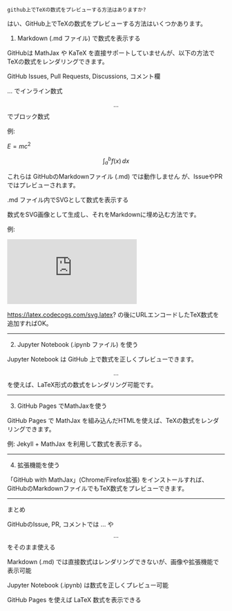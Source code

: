 ```
github上でTeXの数式をプレビューする方法はありますか?
```

はい、GitHub上でTeXの数式をプレビューする方法はいくつかあります。

1. Markdown (.md ファイル) で数式を表示する

GitHubは MathJax や KaTeX を直接サポートしていませんが、以下の方法でTeXの数式をレンダリングできます。

GitHub Issues, Pull Requests, Discussions, コメント欄

$...$ でインライン数式

$$...$$ でブロック数式

例:

$E = mc^2$

$$
\int_a^b f(x) \,dx
$$

これらは GitHubのMarkdownファイル (.md) では動作しません が、IssueやPRではプレビューされます。


.md ファイル内でSVGとして数式を表示する

数式をSVG画像として生成し、それをMarkdownに埋め込む方法です。

例:

![数式](https://latex.codecogs.com/svg.latex?E%3Dmc%5E2)

https://latex.codecogs.com/svg.latex? の後にURLエンコードしたTeX数式を追加すればOK。





---

2. Jupyter Notebook (.ipynb ファイル) を使う

Jupyter Notebook は GitHub 上で数式を正しくプレビューできます。

$$...$$ を使えば、LaTeX形式の数式をレンダリング可能です。



---

3. GitHub Pages でMathJaxを使う

GitHub Pages で MathJax を組み込んだHTMLを使えば、TeXの数式をレンダリングできます。

例: Jekyll + MathJax を利用して数式を表示する。



---

4. 拡張機能を使う

「GitHub with MathJax」(Chrome/Firefox拡張) をインストールすれば、GitHubのMarkdownファイルでもTeX数式をプレビューできます。



---

まとめ

GitHubのIssue, PR, コメントでは $...$ や $$...$$ をそのまま使える

Markdown (.md) では直接数式はレンダリングできないが、画像や拡張機能で表示可能

Jupyter Notebook (.ipynb) は数式を正しくプレビュー可能

GitHub Pages を使えば LaTeX 数式を表示できる


